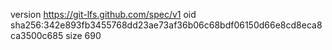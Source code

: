 version https://git-lfs.github.com/spec/v1
oid sha256:342e893fb3455768dd23ae73af36b06c68bdf06150d66e8cd8eca8ca3500c685
size 690
